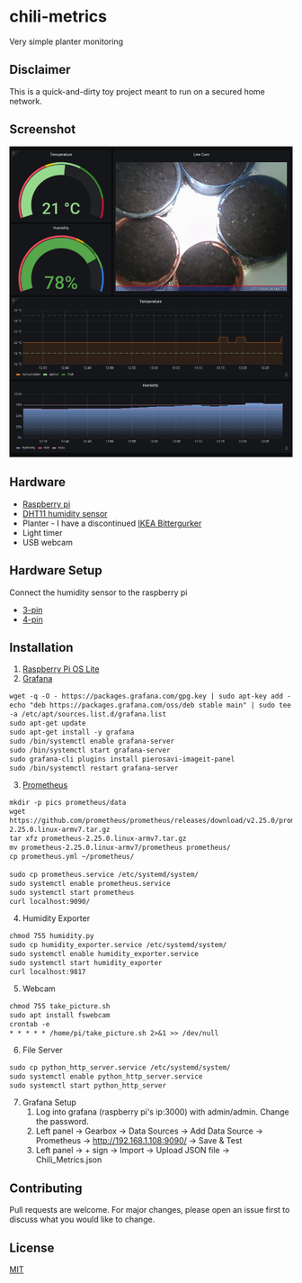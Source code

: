 # chili-metrics
Very simple planter monitoring

## Disclaimer

This is a quick-and-dirty toy project meant to run on a secured home network.

## Screenshot
![dashboard screenshot](dashboard.jpg "Dashboard")

## Hardware
* [Raspberry pi](https://www.raspberrypi.org/products/raspberry-pi-3-model-b/)
* [DHT11 humidity sensor](https://www.instructables.com/Measuring-Humidity-Using-Sensor-DHT11/)
* Planter - I have a discontinued [IKEA Bittergurker](https://www.carousell.sg/p/ikea-planter-with-light-bittergurka-201695436/)
* Light timer
* USB webcam

## Hardware Setup
Connect the humidity sensor to the raspberry pi 
* [3-pin](https://www.circuitbasics.com/wp-content/uploads/2015/12/How-to-Setup-the-DHT11-on-the-Raspberry-Pi-Three-pin-DHT11-Wiring-Diagram.png)
* [4-pin](https://tutorials-raspberrypi.de/wp-content/uploads/2015/08/luftfeuchtigkeit_DHT11_Steckplatine.png)

## Installation

1. [Raspberry Pi OS Lite](https://www.raspberrypi.org/software/)
2. [Grafana](https://grafana.com/tutorials/install-grafana-on-raspberry-pi/)
```
wget -q -O - https://packages.grafana.com/gpg.key | sudo apt-key add -
echo "deb https://packages.grafana.com/oss/deb stable main" | sudo tee -a /etc/apt/sources.list.d/grafana.list
sudo apt-get update
sudo apt-get install -y grafana
sudo /bin/systemctl enable grafana-server
sudo /bin/systemctl start grafana-server
sudo grafana-cli plugins install pierosavi-imageit-panel
sudo /bin/systemctl restart grafana-server

```
3. [Prometheus](https://prometheus.io/)
```
mkdir -p pics prometheus/data
wget https://github.com/prometheus/prometheus/releases/download/v2.25.0/prometheus-2.25.0.linux-armv7.tar.gz
tar xfz prometheus-2.25.0.linux-armv7.tar.gz
mv prometheus-2.25.0.linux-armv7/prometheus prometheus/
cp prometheus.yml ~/prometheus/

sudo cp prometheus.service /etc/systemd/system/
sudo systemctl enable prometheus.service 
sudo systemctl start prometheus
curl localhost:9090/
```

4. Humidity Exporter
```
chmod 755 humidity.py
sudo cp humidity_exporter.service /etc/systemd/system/
sudo systemctl enable humidity_exporter.service 
sudo systemctl start humidity_exporter
curl localhost:9817
```

5. Webcam
```
chmod 755 take_picture.sh
sudo apt install fswebcam
crontab -e
* * * * * /home/pi/take_picture.sh 2>&1 >> /dev/null
```

6. File Server
```
sudo cp python_http_server.service /etc/systemd/system/
sudo systemctl enable python_http_server.service 
sudo systemctl start python_http_server
```

7. Grafana Setup
   1. Log into grafana (raspberry pi's ip:3000) with admin/admin.  Change the password.
   2. Left panel -> Gearbox -> Data Sources -> Add Data Source -> Prometheus -> http://192.168.1.108:9090/ -> Save & Test
   3. Left panel -> + sign -> Import -> Upload JSON file -> Chili_Metrics.json

## Contributing
Pull requests are welcome. For major changes, please open an issue first to discuss what you would like to change.

## License
[MIT](https://choosealicense.com/licenses/mit/)
